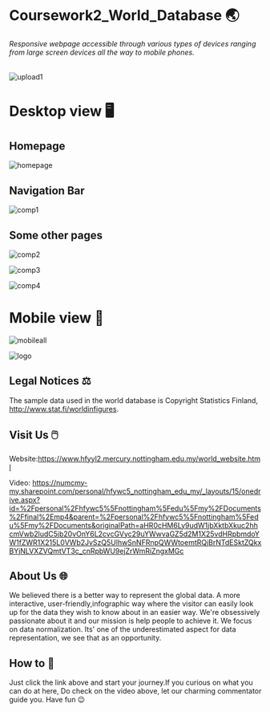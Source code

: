 # Coursework2_World_Database 🌏


###### Responsive webpage accessible through various types of devices ranging from large screen devices all the way to mobile phones.


![upload1](https://user-images.githubusercontent.com/63183176/81162410-b8ca1b80-8fbf-11ea-908b-e7b2f7cdff1d.png)

# Desktop view 🖥️
## Homepage

![homepage](https://user-images.githubusercontent.com/63183176/81165204-32640880-8fc4-11ea-9cd2-92be7021fdef.png)

## Navigation Bar

![comp1](https://user-images.githubusercontent.com/63183176/81163513-7bff2400-8fc1-11ea-9967-388919b36557.png)

## Some other pages

![comp2](https://user-images.githubusercontent.com/63183176/81163962-1eb7a280-8fc2-11ea-9683-52fddecba109.png)

![comp3](https://user-images.githubusercontent.com/63183176/81164143-72c28700-8fc2-11ea-8b9e-04bd9a65e6c1.png)

![comp4](https://user-images.githubusercontent.com/63183176/81164301-b6b58c00-8fc2-11ea-8b87-2615b397f1a5.png)


# Mobile view 📱

![mobileall](https://user-images.githubusercontent.com/63183176/81170387-2cbef080-8fcd-11ea-8746-a39c371b1958.png)



![logo](https://user-images.githubusercontent.com/63183176/81170802-e0c07b80-8fcd-11ea-9950-0845c0347ac0.png)


## Legal Notices ⚖️

The sample data used in the world database is Copyright Statistics Finland, http://www.stat.fi/worldinfigures.

## Visit Us 🖱️

Website:https://www.hfyyl2.mercury.nottingham.edu.my/world_website.html

Video: https://numcmy-my.sharepoint.com/personal/hfywc5_nottingham_edu_my/_layouts/15/onedrive.aspx?id=%2Fpersonal%2Fhfywc5%5Fnottingham%5Fedu%5Fmy%2FDocuments%2Ffinal%2Emp4&parent=%2Fpersonal%2Fhfywc5%5Fnottingham%5Fedu%5Fmy%2FDocuments&originalPath=aHR0cHM6Ly9udW1jbXktbXkuc2hhcmVwb2ludC5jb20vOnY6L2cvcGVyc29uYWwvaGZ5d2M1X25vdHRpbmdoYW1fZWR1X215L0VWb2JvSzQ5UlhwSnNFRnpQWWtoemtRQjBrNTdESktZQkxBYjNLVXZVQmtVT3c_cnRpbWU9ejZrWmRiZngxMGc

## About Us 🌐

We believed there is a better way to represent the global data. A more interactive, user-friendly,infographic way where the visitor can easily look up for the data they wish to know about in an easier way. We're obsessively passionate about it and our mission is help people to achieve it. We focus on data normalization. Its' one of the underestimated aspect for data representation, we see that as an opportunity.

## How to 📖

Just click the link above and start your journey.If you curious on what you can do at here, Do check on the video above, let our charming commentator guide you. Have fun 😉
